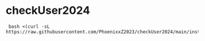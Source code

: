 # checkUser2024

~~~~
 bash <(curl -sL https://raw.githubusercontent.com/PhoenixxZ2023/checkUser2024/main/instcheck.sh)
~~~~
